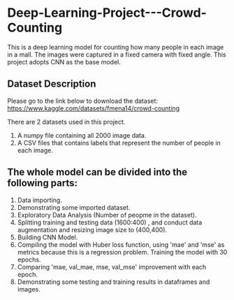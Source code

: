 # Deep-Learning-Project---Crowd-Counting

This is a deep learning model for counting how many people in each image in a mall. The images were captured in a fixed camera with fixed angle. This project adopts CNN as the base model.

## Dataset Description
Please go to the link below to download the dataset:
https://www.kaggle.com/datasets/fmena14/crowd-counting

There are 2 datasets used in this project. 

1. A numpy file containing all 2000 image data.
2. A CSV files that contains labels that represent the number of people in each image.

## The whole model can be divided into the following parts:

1. Data importing.
2. Demonstrating some imported dataset.
3. Exploratory Data Analysis (Number of peopme in the dataset).
4. Splitting training and testing data (1600:400) , and conduct data augmentation and resizing image size to (400,400).
5. Building CNN Model.
6. Compiling the model with Huber loss function, using 'mae' and 'mse' as metrics because this is a regression problem. Training the model with 30 epochs.
7. Comparing 'mae, val_mae, mse, val_mse' improvement with each epoch.
8. Demonstrating some testing and training results in dataframes and images.
